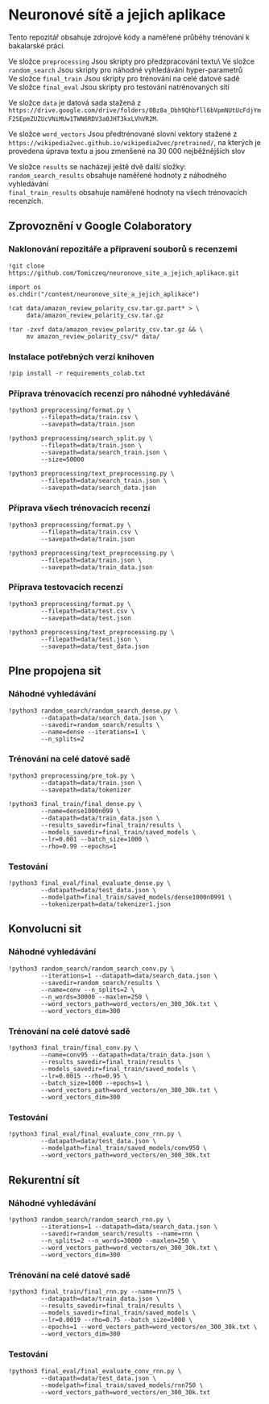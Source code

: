 # Neuronové sítě a jejich aplikace

Tento repozitář obsahuje zdrojové kódy a naměřené průběhy trénování k bakalarské práci.

Ve složce `preprocessing` Jsou skripty pro předzpracování textu\ 
Ve složce `random_search` Jsou skripty pro náhodné vyhledávání hyper-parametrů\
Ve složce `final_train` Jsou skripty pro trénování na celé datové sadě\
Ve složce `final_eval` Jsou skripty pro testování natrénovaných sítí

Ve složce `data` je datová sada stažená z `https://drive.google.com/drive/folders/0Bz8a_Dbh9Qhbfll6bVpmNUtUcFdjYmF2SEpmZUZUcVNiMUw1TWN6RDV3a0JHT3kxLVhVR2M`.

Ve složce `word_vectors` Jsou předtrénované slovní vektory stažené z `https://wikipedia2vec.github.io/wikipedia2vec/pretrained/`, na kterých je provedena úprava textu a jsou zmenšené na 30 000 nejběžnějších slov

Ve složce `results` se nacházejí ještě dvě další složky:\
`random_search_results` obsahuje naměřené hodnoty z náhodného vyhledávání\
`final_train_results` obsahuje naměřené hodnoty na všech trénovacích recenzích.


## Zprovoznění v Google Colaboratory

### Naklonování repozitáře a připravení souborů s recenzemi 

```
!git clone https://github.com/Tomiczeq/neuronove_site_a_jejich_aplikace.git
```

```
import os
os.chdir("/content/neuronove_site_a_jejich_aplikace")
```

```
!cat data/amazon_review_polarity_csv.tar.gz.part* > \
     data/amazon_review_polarity_csv.tar.gz
```

```
!tar -zxvf data/amazon_review_polarity_csv.tar.gz && \
     mv amazon_review_polarity_csv/* data/
```

### Instalace potřebných verzí knihoven
```
!pip install -r requirements_colab.txt
```

### Příprava trénovacích recenzí pro náhodné vyhledáváné

```
!python3 preprocessing/format.py \
         --filepath=data/train.csv \
         --savepath=data/train.json
```

```
!python3 preprocessing/search_split.py \
         --filepath=data/train.json \
         --savepath=data/search_train.json \
         --size=50000
```

```
!python3 preprocessing/text_preprocessing.py \
         --filepath=data/search_train.json \
         --savepath=data/search_data.json
```

### Příprava všech trénovacích recenzí

```
!python3 preprocessing/format.py \
         --filepath=data/train.csv \
         --savepath=data/train.json
```

```
!python3 preprocessing/text_preprocessing.py \
         --filepath=data/train.json \
         --savepath=data/train_data.json
```

### Příprava testovacích recenzí

```
!python3 preprocessing/format.py \
         --filepath=data/test.csv \
         --savepath=data/test.json
```

```
!python3 preprocessing/text_preprocessing.py \
         --filepath=data/test.json \
         --savepath=data/test_data.json
```



## Plne propojena sit

### Náhodné vyhledávání

```
!python3 random_search/random_search_dense.py \
         --datapath=data/search_data.json \
         --savedir=random_search/results \
         --name=dense --iterations=1 \
         --n_splits=2
```

### Trénování na celé datové sadě

```
!python3 preprocessing/pre_tok.py \
         --datapath=data/train.json \
         --savepath=data/tokenizer
```

```
!python3 final_train/final_dense.py \
         --name=dense1000n099 \
         --datapath=data/train_data.json \
         --results_savedir=final_train/results \
         --models_savedir=final_train/saved_models \
         --lr=0.001 --batch_size=1000 \
         --rho=0.99 --epochs=1
```

### Testování

```
!python3 final_eval/final_evaluate_dense.py \
         --datapath=data/test_data.json \
         --modelpath=final_train/saved_models/dense1000n0991 \
         --tokenizerpath=data/tokenizer1.json
```







## Konvolucni sit


### Náhodné vyhledávání 

```
!python3 random_search/random_search_conv.py \
         --iterations=1 --datapath=data/search_data.json \
         --savedir=random_search/results \
         --name=conv --n_splits=2 \
         --n_words=30000 --maxlen=250 \
         --word_vectors_path=word_vectors/en_300_30k.txt \
         --word_vectors_dim=300
```

### Trénování na celé datové sadě

```
!python3 final_train/final_conv.py \
         --name=conv95 --datapath=data/train_data.json \
         --results_savedir=final_train/results \
         --models_savedir=final_train/saved_models \
         --lr=0.0015 --rho=0.95 \
         --batch_size=1000 --epochs=1 \
         --word_vectors_path=word_vectors/en_300_30k.txt \
         --word_vectors_dim=300
```

### Testování

```
!python3 final_eval/final_evaluate_conv_rnn.py \
         --datapath=data/test_data.json \
         --modelpath=final_train/saved_models/conv950 \
         --word_vectors_path=word_vectors/en_300_30k.txt
```


## Rekurentní sít

### Náhodné vyhledávání

```
!python3 random_search/random_search_rnn.py \
         --iterations=1 --datapath=data/search_data.json \
         --savedir=random_search/results --name=rnn \
         --n_splits=2 --n_words=30000 --maxlen=250 \
         --word_vectors_path=word_vectors/en_300_30k.txt \
         --word_vectors_dim=300
```

### Trénování na celé datové sadě

```
!python3 final_train/final_rnn.py --name=rnn75 \
         --datapath=data/train_data.json \
         --results_savedir=final_train/results \
         --models_savedir=final_train/saved_models \
         --lr=0.0019 --rho=0.75 --batch_size=1000 \
         --epochs=1 --word_vectors_path=word_vectors/en_300_30k.txt \
         --word_vectors_dim=300
```

### Testování

```
!python3 final_eval/final_evaluate_conv_rnn.py \
         --datapath=data/test_data.json \
         --modelpath=final_train/saved_models/rnn750 \
         --word_vectors_path=word_vectors/en_300_30k.txt
```
